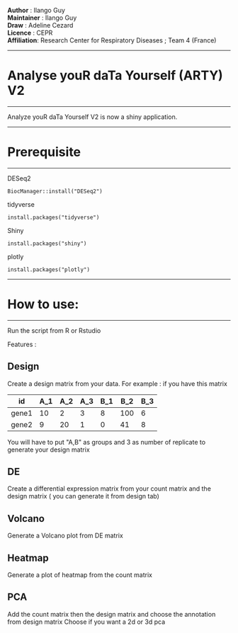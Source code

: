 
**Author** : Ilango Guy<br />
**Maintainer** : Ilango Guy<br />
**Draw** : Adeline Cezard<br />
**Licence** : CEPR<br />
**Affiliation**: Research Center for Respiratory Diseases ; Team 4  (France)<br />

-----------------------------------------------
# Analyse youR daTa Yourself (ARTY) V2
-----------------------------------------------


Analyze youR daTa Yourself V2 is now a shiny application. 


------------------------------------------------
# Prerequisite
------------------------------------------------ 
DESeq2
```
BiocManager::install("DESeq2")
```
tidyverse
```
install.packages("tidyverse")
```

Shiny
```
install.packages("shiny")
```
plotly
```
install.packages("plotly")
```


------------------------------------------------
# How to use:

------------------------------------------------ 

Run the script from R or Rstudio


Features : 

**Design** 
-----------

Create a design matrix from your data. 
For example  : if you have this matrix 

| id | A_1 | A_2 | A_3 | B_1 | B_2| B_3 |
| --- | --- | --- | --- | --- | --- | --- |
| gene1 | 10 | 2 | 3 | 8 | 100 | 6 |
| gene2 | 9 | 20 | 1 | 0 | 41 | 8 |



You will have to put "A,B" as groups and 3 as number of replicate to generate your design matrix

**DE** 
-----------

Create a differential expression matrix from your count matrix and the design matrix ( you can generate it from design tab) 

**Volcano** 
-----------

Generate a Volcano plot from DE matrix

**Heatmap**
-----------

Generate a plot of heatmap from the count matrix

**PCA** 
-----------

Add the count matrix then the design matrix and choose the annotation from design matrix
Choose if you want a 2d or 3d pca
